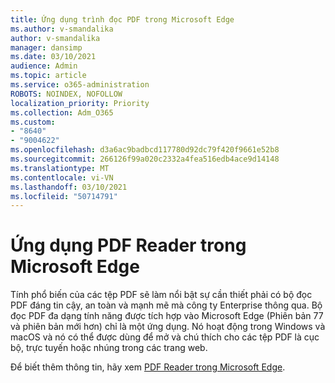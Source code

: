 ```yaml
---
title: Ứng dụng trình đọc PDF trong Microsoft Edge
ms.author: v-smandalika
author: v-smandalika
manager: dansimp
ms.date: 03/10/2021
audience: Admin
ms.topic: article
ms.service: o365-administration
ROBOTS: NOINDEX, NOFOLLOW
localization_priority: Priority
ms.collection: Adm_O365
ms.custom:
- "8640"
- "9004622"
ms.openlocfilehash: d3a6ac9badbcd117780d92dc79f420f9661e52b8
ms.sourcegitcommit: 266126f99a020c2332a4fea516edb4ace9d14148
ms.translationtype: MT
ms.contentlocale: vi-VN
ms.lasthandoff: 03/10/2021
ms.locfileid: "50714791"
---
```

# <a name="pdf-reader-app-in-microsoft-edge"></a>Ứng dụng PDF Reader trong Microsoft Edge

Tính phổ biến của các tệp PDF sẽ làm nổi bật sự cần thiết phải có bộ đọc PDF đáng tin cậy, an toàn và mạnh mẽ mà công ty Enterprise thông qua. Bộ đọc PDF đa dạng tính năng được tích hợp vào Microsoft Edge (Phiên bản 77 và phiên bản mới hơn) chỉ là một ứng dụng. Nó hoạt động trong Windows và macOS và nó có thể được dùng để mở và chú thích cho các tệp PDF là cục bộ, trực tuyến hoặc nhúng trong các trang web.

Để biết thêm thông tin, hãy xem [PDF Reader trong Microsoft Edge](https://docs.microsoft.com/deployedge/microsoft-edge-pdf).
